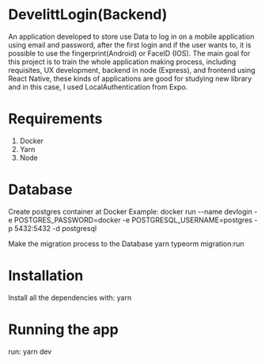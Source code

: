 # DevelittLogin(Backend)

An application developed to store use Data to log in on a mobile application using email and password, after the first login and if the user wants to, it is possible to use the fingerprint(Android) or FaceID (IOS). The main goal for this project is to train the whole application making process, including requisites, UX development, backend in node (Express), and frontend using React Native, these kinds of applications are good for studying new library and in this case, I used LocalAuthentication from Expo.

# Requirements
1. Docker
2. Yarn
3. Node

# Database
Create postgres container at Docker
Example: docker run --name devlogin -e POSTGRES_PASSWORD=docker -e POSTGRESQL_USERNAME=postgres -p 5432:5432 -d postgresql

Make the migration process to the Database
yarn typeorm migration:run

# Installation 
Install all the dependencies with: yarn

# Running the app
run: yarn dev



